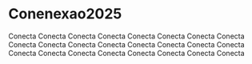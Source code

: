 # Conenexao2025
Conecta Conecta Conecta Conecta Conecta Conecta Conecta Conecta Conecta Conecta Conecta Conecta Conecta Conecta Conecta Conecta Conecta Conecta Conecta Conecta Conecta Conecta Conecta Conecta 
